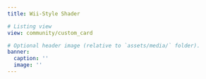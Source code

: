 ```yaml
---
title: Wii-Style Shader

# Listing view
view: community/custom_card

# Optional header image (relative to `assets/media/` folder).
banner:
  caption: ''
  image: ''
---
```

